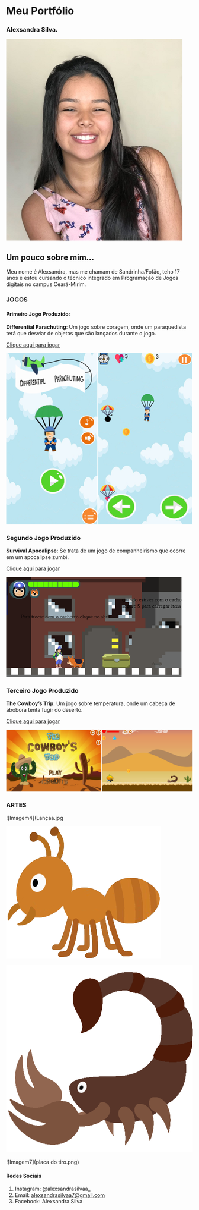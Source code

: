 # Meu Portfólio
   
### Alexsandra Silva.
![Imagem1](fotoo1.png)

## Um pouco sobre mim...
Meu nome é Alexsandra, mas me chamam de Sandrinha/Fofão, teho 17 anos e estou cursando o técnico integrado em Programação de Jogos digitais no campus Ceará-Mirim.

### JOGOS
#### Primeiro Jogo Produzido:
**Differential Parachuting**: Um jogo sobre coragem, onde um paraquedista terá que desviar de objetos que são lançados durante o jogo.

[Clique aqui para jogar](https://armindaa.github.io/JogoDeParaquedismo/)

![Imagem2](paraquedas.png)


### Segundo Jogo Produzido
**Survival Apocalipse**: Se trata de um jogo de companheirismo que ocorre em um apocalipse zumbi.

[Clique aqui para jogar](https://pedoronn.github.io/Survival%20Apocalype/)

![Imagem3](zumbii.png)

### Terceiro Jogo Produzido
**The Cowboy’s Trip**: Um jogo sobre temperatura, onde um cabeça de abóbora tenta fugir do deserto.

[Clique aqui para jogar](https://armindaa.github.io/Cowboy/)

![Imagem4](cowboy.png)


### ARTES
![Imagem4](Lançaa.jpg

![Imagem5](formigaa.png)

![Imagem6](escorpião.png)

![Imagem7](placa do tiro.png)


#### Redes Sociais

1. Instagram: @alexsandrasilvaa_
2. Email: alexsandrasilvaa7@gmail.com
3. Facebook: Alexsandra Silva
